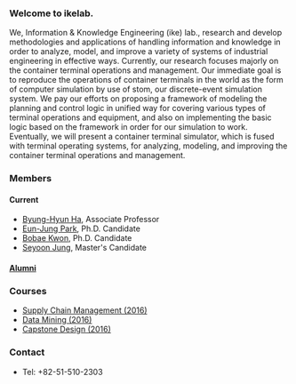 ### Welcome to ikelab.
We, Information & Knowledge Engineering (ike) lab., research and develop methodologies and applications of handling information and knowledge in order to analyze, model, and improve a variety of systems of industrial engineering in effective ways. Currently, our research focuses majorly on the container terminal operations and management. Our immediate goal is to reproduce the operations of container terminals in the world as the form of computer simulation by use of stom, our discrete-event simulation system. We pay our efforts on proposing a framework of modeling the planning and control logic in unified way for covering various types of terminal operations and equipment, and also on implementing the basic logic based on the framework in order for our simulation to work. Eventually, we will present a container terminal simulator, which is fused with terminal operating systems, for analyzing, modeling, and improving the container terminal operations and management.

### Members

#### Current
* [Byung-Hyun Ha](mailto:bhha@pusan.ac.kr), Associate Professor
* [Eun-Jung Park](mailto:magicbox14@naver.com), Ph.D. Candidate
* [Bobae Kwon](mailto:hajibin@pusan.ac.kr), Ph.D. Candidate
* [Seyoon Jung](mailto:wjdxnxn@naver.com), Master's Candidate

#### [Alumni](https://github.com/ikelab/lab/wiki/alumni)

### Courses
* [Supply Chain Management (2016)](https://github.com/ikelab/courses/wiki/Supply-Chain-Management-%282016%29)
* [Data Mining (2016)](https://github.com/ikelab/courses/wiki/Data-Mining-%282016%29)
* [Capstone Design (2016)](https://github.com/ikelab/courses/wiki/Capstone-Design-%282016%29)

### Contact
* Tel: +82-51-510-2303
